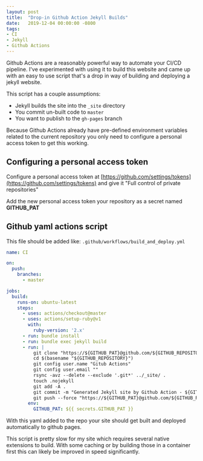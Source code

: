 ```yaml
---
layout: post
title:  "Drop-in Github Action Jekyll Builds"
date:   2019-12-04 00:00:00 -0800
tags:
- CI
- Jekyll
- Github Actions
---
```


Github Actions are a reasonably powerful way to automate your CI/CD pipeline. I've experimented with using it to build this website and came up with an easy to use script that's a drop in way of building and deploying a jekyll website.

This script has a couple assumptions: 
* Jekyll builds the site into the `_site` directory
* You commit un-built code to `master`
* You want to publish to the `gh-pages` branch

Because Github Actions already have pre-defined environment variables related to the current repository you only need to configure a personal access token to get this working.

##  Configuring a personal access token
Configure a personal access token at [https://github.com/settings/tokens](https://github.com/settings/tokens)
and give it "Full control of private repositories"

Add the new personal access token your repository as a secret named **GITHUB_PAT**

## Github yaml actions script
This file should be added like: `.github/workflows/build_and_deploy.yml`

```yaml
name: CI

on:
  push:
    branches: 
      - master

jobs:
  build:
    runs-on: ubuntu-latest
    steps:
      - uses: actions/checkout@master
      - uses: actions/setup-ruby@v1
        with:
          ruby-version: '2.x'
      - run: bundle install
      - run: bundle exec jekyll build
      - run: |
          git clone "https://${GITHUB_PAT}@github.com/${GITHUB_REPOSITORY}.git"
          cd $(basename "${GITHUB_REPOSITORY}")
          git config user.name "Gitub Actions"
          git config user.email ""
          rsync -avz --delete --exclude '.git*' ../_site/ .
          touch .nojekyll
          git add -A .
          git commit -m "Generated Jekyll site by Github Action - ${GITHUB_ACTION}"
          git push --force "https://${GITHUB_PAT}@github.com/${GITHUB_REPOSITORY}.git" HEAD:gh-pages
        env: 
          GITHUB_PAT: ${{ secrets.GITHUB_PAT }}
```


With this yaml added to the repo your site should get built and deployed automatically to github pages.

This script is pretty slow for my site which requires several native extensions to build. With some caching or by building those in a container first this can likely be improved in speed significantly.